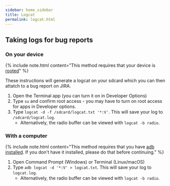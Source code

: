 ```yaml
---
sidebar: home_sidebar
title: Logcat
permalink: logcat.html
---
```


## Taking logs for bug reports

### On your device

{% include note.html content="This method requires that your device is [rooted](https://download.lineageos.org/extras)" %}

These instructions will generate a logcat on your sdcard which you can then attatch to a bug report on JIRA.

1. Open the Terminal app (you can turn it on in Developer Options)
2. Type `su` and confirm root access - you may have to turn on root access for apps in Developer options.
3. Type `logcat -d -f /sdcard/logcat.txt '*:V'`. This will save your log to `/sdcard/logcat.log`.
    * Alternatively, the radio buffer can be viewed with `logcat -b radio`.

### With a computer

{% include note.html content="This method requires that you have [adb installed](adb_fastboot_guide.html#installing-adb-and-fastboot).
If you don't have it installed, please do that before continuing." %}

1. Open Command Prompt (Windows) or Terminal (Linux/macOS)
2. Type `adb logcat -d '*:V' > logcat.txt`. This will save your log to `logcat.log`.
    * Alternatively, the radio buffer can be viewed with `logcat -b radio`.


